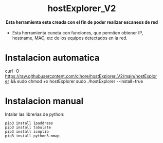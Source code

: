 <div align="center">
  <h1>hostExplorer_V2</h1>
  <h4>Esta herramienta esta creada con el fin de poder realizar escaneos de red</h4>
</div>
<ul>
    <li>Esta herramienta cuneta con funciones, que permiten obtener IP, hostname, MAC, etc de los equipos detectados en la red.</li>
</ul> 

Instalacion automatica
======

  curl -O https://raw.githubusercontent.com/clhore/hostExplorer_V2/main/hostExplorer && sudo chmod +x hostExplorer
  sudo ./hostExplorer --install=true

Instalacion manual
======
Intalar las librerias de python: 

    pip3 install ipaddress
    pip3 install tabulate
    pip3 install icmplib
    pip3 install python3-nmap
